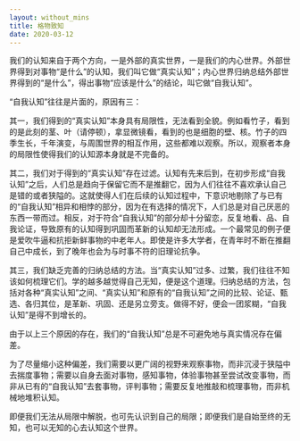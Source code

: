 ```yaml
---
layout: without_mins
title: 格物致知
date: 2020-03-12
---
```



我们的认知来自于两个方向，一是外部的真实世界，一是我们的内心世界。外部世界得到对事物“是什么”的认知，我们叫它做“真实认知”；内心世界归纳总结外部世界得到的“是什么”，得出事物“应该是什么”的结论，叫它做“自我认知”。

“自我认知”往往是片面的，原因有三：

其一，我们得到的“真实认知”本身具有局限性，无法看到全貌。例如看竹子，看到的是此刻的茎、叶（请停顿），拿显微镜看，看到的也是细胞的壁、核。竹子的四季生长，千年演变，与周围世界的相互作用，这些都难以观察。所以，观察者本身的局限性使得我们的认知源本身就是不完备的。

其二，我们对于得到的“真实认知”存在过滤。认知有先来后到，在初步形成“自我认知”之后，人们总是趋向于保留它而不是推翻它，因为人们往往不喜欢承认自己是错的或者狭隘的。这就使得人们在后续的认知过程中，下意识地剔除了与已有的“自我认知”相异和相悖的部分，因为在有选择的情况下，人们总是对自己厌恶的东西一带而过。相反，对于符合“自我认知”的部分却十分留恋，反复地看、品、自我论证，导致原有的认知得到巩固而革新的认知却无法形成。一个最常见的例子便是爱吹牛逼和抗拒新鲜事物的中老年人。即使是许多大学者，在青年时不断在推翻自己中成长，到了晚年也会为与时事不符的旧理论抗争。

其三，我们缺乏完善的归纳总结的方法。当“真实认知”过多、过繁，我们往往不知该如何梳理它们。学的越多越觉得自己无知，便是这个道理。归纳总结的方法，包括对各种“真实认知”之间、“真实认知”和原有的“自我认知”之间的比较、论证、甄选、各归其位，是革新、巩固、还是另立旁支。做得不好，便会一团浆糊，“自我认知”是得不到增长的。

由于以上三个原因的存在，我们的“自我认知”总是不可避免地与真实情况存在偏差。

为了尽量缩小这种偏差，我们需要以更广阔的视野来观察事物，而非沉浸于狭隘中去揣度事物；需要以自身去面对事物，感知事物，体验事物甚至尝试改变事物，而非从已有的“自我认知”去套事物，评判事物；需要反复地推敲和梳理事物，而非机械地堆积认知。

即便我们无法从局限中解脱，也可先认识到自己的局限；即便我们是自始至终的无知，也可以无知的心去认知这个世界。


